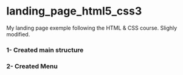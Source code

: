 # landing_page_html5_css3
My landing page exemple following the HTML &amp; CSS course. Slighly modified.


### 1- Created main structure
### 2- Created Menu